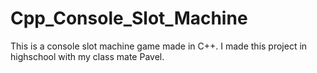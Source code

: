 # Cpp_Console_Slot_Machine
This is a console slot machine game made in C++. 
I made this project in highschool with my class mate Pavel.

